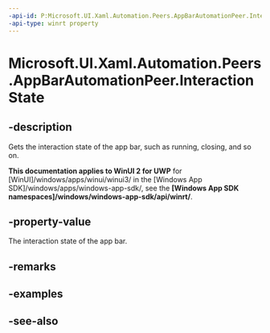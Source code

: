 ```yaml
---
-api-id: P:Microsoft.UI.Xaml.Automation.Peers.AppBarAutomationPeer.InteractionState
-api-type: winrt property
---
```


<!-- Property syntax
public Windows.UI.Xaml.Automation.WindowInteractionState InteractionState { get; }
-->

# Microsoft.UI.Xaml.Automation.Peers.AppBarAutomationPeer.InteractionState

## -description
Gets the interaction state of the app bar, such as running, closing, and so on.

**This documentation applies to WinUI 2 for UWP** for [WinUI]/windows/apps/winui/winui3/ in the [Windows App SDK]/windows/apps/windows-app-sdk/, see the **[Windows App SDK namespaces]/windows/windows-app-sdk/api/winrt/**.

## -property-value
The interaction state of the app bar.

## -remarks

## -examples

## -see-also
